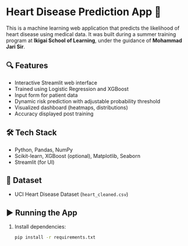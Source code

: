 # Heart Disease Prediction App 💓

This is a machine learning web application that predicts the likelihood of heart disease using medical data. It was built during a summer training program at **Ikigai School of Learning**, under the guidance of **Mohammad Jari Sir**.

## 🔍 Features

- Interactive Streamlit web interface
- Trained using Logistic Regression and XGBoost
- Input form for patient data
- Dynamic risk prediction with adjustable probability threshold
- Visualized dashboard (heatmaps, distributions)
- Accuracy displayed post training

## 🛠 Tech Stack

- Python, Pandas, NumPy
- Scikit-learn, XGBoost (optional), Matplotlib, Seaborn
- Streamlit (for UI)

## 🧠 Dataset

- UCI Heart Disease Dataset (`heart_cleaned.csv`)

## ▶️ Running the App

1. Install dependencies:
   ```bash
   pip install -r requirements.txt
